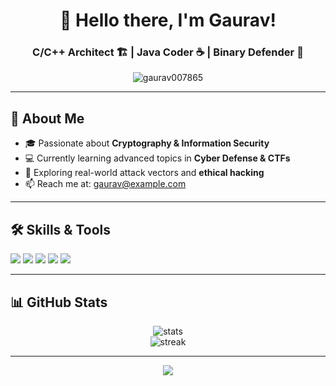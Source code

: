 <!-- README.md -->

<h1 align="center">👋 Hello there, I'm Gaurav!</h1>
<h3 align="center">C/C++ Architect 🏗️ | Java Coder ☕ | Binary Defender 🔐</h3>

<p align="center">
  <img src="https://komarev.com/ghpvc/?username=gaurav007865&label=Profile%20views&color=blueviolet&style=flat" alt="gaurav007865" />
</p>

<hr>

<!-- About Section -->
<h2>🧠 About Me</h2>
<ul>
  <li>🎓 Passionate about <strong>Cryptography & Information Security</strong></li>
  <li>💻 Currently learning advanced topics in <strong>Cyber Defense & CTFs</strong></li>
  <li>🚀 Exploring real-world attack vectors and <strong>ethical hacking</strong></li>
  <li>📫 Reach me at: <a href="mailto:gaurav@example.com">gaurav@example.com</a></li>
</ul>

<hr>

<!-- Skills Section -->
<h2>🛠️ Skills & Tools</h2>
<p>
  <img src="https://img.shields.io/badge/-Python-3776AB?style=flat&logo=python&logoColor=white" />
  <img src="https://img.shields.io/badge/-C%20Lang-A8B9CC?style=flat&logo=c&logoColor=white" />
  <img src="https://img.shields.io/badge/Linux-FCC624?style=flat&logo=linux&logoColor=black" />
  <img src="https://img.shields.io/badge/Burpsuite-orange?style=flat&logo=burp-suite&logoColor=white" />
  <img src="https://img.shields.io/badge/Cryptography-black?style=flat" />
</p>

<hr>

<!-- GitHub Stats -->
<h2>📊 GitHub Stats</h2>
<p align="center">
  <img src="https://github-readme-stats.vercel.app/api?username=gaurav007865&show_icons=true&theme=tokyonight" alt="stats" />
  <br>
  <img src="https://github-readme-streak-stats.herokuapp.com/?user=gaurav007865&theme=tokyonight" alt="streak" />
</p>

<hr>

<!-- Fun Footer -->
<p align="center">
  <img src="https://readme-typing-svg.herokuapp.com/?lines=Hello+World+🌍;Keep+Hacking+Ethically+💻;Never+Stop+Learning+🚀&center=true&width=440&height=45">
</p>

